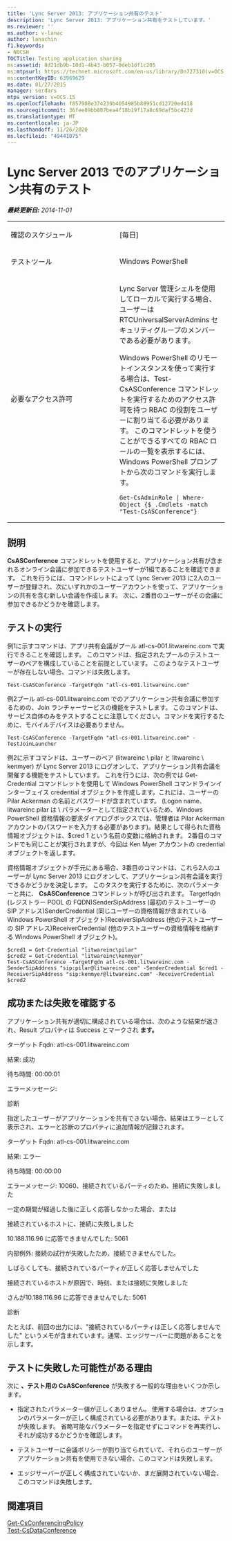 ```yaml
---
title: 'Lync Server 2013: アプリケーション共有のテスト'
description: 'Lync Server 2013: アプリケーション共有をテストしています。'
ms.reviewer: ''
ms.author: v-lanac
author: lanachin
f1.keywords:
- NOCSH
TOCTitle: Testing application sharing
ms:assetid: 8d21db9b-10d1-4b43-b057-0deb1df1c205
ms:mtpsurl: https://technet.microsoft.com/en-us/library/Dn727310(v=OCS.15)
ms:contentKeyID: 63969629
ms.date: 01/27/2015
manager: serdars
mtps_version: v=OCS.15
ms.openlocfilehash: f857908e374239b4054985b88951cd12720ed418
ms.sourcegitcommit: 36fee89bb887bea4f18b19f17a8c69daf5bc423d
ms.translationtype: MT
ms.contentlocale: ja-JP
ms.lasthandoff: 11/26/2020
ms.locfileid: "49441075"
---
```

# <a name="testing-application-sharing-in-lync-server-2013"></a>Lync Server 2013 でのアプリケーション共有のテスト

<div data-xmlns="http://www.w3.org/1999/xhtml">

<div class="topic" data-xmlns="http://www.w3.org/1999/xhtml" data-msxsl="urn:schemas-microsoft-com:xslt" data-cs="https://msdn.microsoft.com/">

<div data-asp="https://msdn2.microsoft.com/asp">



</div>

<div id="mainSection">

<div id="mainBody">

<span> </span>

_**最終更新日:** 2014-11-01_


<table>
<colgroup>
<col style="width: 50%" />
<col style="width: 50%" />
</colgroup>
<tbody>
<tr class="odd">
<td><p>確認のスケジュール</p></td>
<td><p>[毎日]</p></td>
</tr>
<tr class="even">
<td><p>テストツール</p></td>
<td><p>Windows PowerShell</p></td>
</tr>
<tr class="odd">
<td><p>必要なアクセス許可</p></td>
<td><p>Lync Server 管理シェルを使用してローカルで実行する場合、ユーザーは RTCUniversalServerAdmins セキュリティグループのメンバーである必要があります。</p>
<p>Windows PowerShell のリモートインスタンスを使って実行する場合は、Test-CsASConference コマンドレットを実行するためのアクセス許可を持つ RBAC の役割をユーザーに割り当てる必要があります。 このコマンドレットを使うことができるすべての RBAC ロールの一覧を表示するには、Windows PowerShell プロンプトから次のコマンドを実行します。</p>
<pre><code>Get-CsAdminRole | Where-Object {$_.Cmdlets -match &quot;Test-CsASConference&quot;}</code></pre></td>
</tr>
</tbody>
</table>


<div>

## <a name="description"></a>説明

**CsASConference** コマンドレットを使用すると、アプリケーション共有が含まれるオンライン会議に参加できるテストユーザーが1組であることを確認できます。 これを行うには、コマンドレットによって Lync Server 2013 に2人のユーザーが登録され、次にいずれかのユーザーアカウントを使って、アプリケーションの共有を含む新しい会議を作成します。 次に、2番目のユーザーがその会議に参加できるかどうかを確認します。

</div>

<div>

## <a name="running-the-test"></a>テストの実行

例1に示すコマンドは、アプリ共有会議がプール atl-cs-001.litwareinc.com で実行できることを確認します。 このコマンドは、指定されたプールのテストユーザーのペアを構成していることを前提としています。 このようなテストユーザーが存在しない場合、コマンドは失敗します。

    Test-CsASConference -TargetFqdn "atl-cs-001.litwareinc.com"

例2プール atl-cs-001.litwareinc.com でのアプリケーション共有会議に参加するための、Join ランチャーサービスの機能をテストします。 このコマンドは、サービス自体のみをテストすることに注意してください。コマンドを実行するために、モバイルデバイスは必要ありません。

    Test-CsASConference -TargetFqdn "atl-cs-001.litwareinc.com" -TestJoinLauncher 

例2に示すコマンドは、ユーザーのペア (litwareinc \\ pilar と litwareinc \\ kenmyer) が Lync Server 2013 にログオンして、アプリケーション共有会議を開催する機能をテストしています。 これを行うには、次の例では Get-Credential コマンドレットを使用して Windows PowerShell コマンドラインインターフェイス credential オブジェクトを作成します。これには、ユーザーの Pilar Ackerman の名前とパスワードが含まれています。 (Logon name、litwareinc pilar は \\ パラメーターとして指定されているため、Windows PowerShell 資格情報の要求ダイアログボックスでは、管理者は Pilar Ackerman アカウントのパスワードを入力する必要があります)。結果として得られた資格情報オブジェクトは、$cred 1 という名前の変数に格納されます。 2番目のコマンドでも同じことが実行されますが、今回は Ken Myer アカウントの credential オブジェクトを返します。

資格情報オブジェクトが手元にある場合、3番目のコマンドは、これら2人のユーザーが Lync Server 2013 にログオンして、アプリケーション共有会議を実行できるかどうかを決定します。 このタスクを実行するために、次のパラメーターと共に、 **CsASConference** コマンドレットが呼び出されます。 Targetfqdn (レジストラー POOL の FQDN)SenderSipAddress (最初のテストユーザーの SIP アドレス)SenderCredential (同じユーザーの資格情報が含まれている Windows PowerShell オブジェクト)ReceiverSipAddress (他のテストユーザーの SIP アドレス)ReceiverCredential (他のテストユーザーの資格情報を格納する Windows PowerShell オブジェクト)。

    $cred1 = Get-Credential "litwareinc\pilar" 
    $cred2 = Get-Credential "litwareinc\kenmyer" 
    Test-CsASConference -TargetFqdn atl-cs-001.litwareinc.com -SenderSipAddress "sip:pilar@litwareinc.com" -SenderCredential $cred1 -ReceiverSipAddress "sip:kenmyer@litwareinc.com" -ReceiverCredential $cred2

</div>

<div>

## <a name="determining-success-or-failure"></a>成功または失敗を確認する

アプリケーション共有が適切に構成されている場合は、次のような結果が返され、Result プロパティは Success とマークされ **ます。**

ターゲット Fqdn: atl-cs-001.litwareinc.com

結果: 成功

待ち時間: 00:00:01

エラーメッセージ:

診断

指定したユーザーがアプリケーションを共有できない場合、結果はエラーとして表示され、エラーと診断のプロパティに追加情報が記録されます。

ターゲット Fqdn: atl-cs-001.litwareinc.com

結果: エラー

待ち時間: 00:00:00

エラーメッセージ: 10060、接続されているパーティのため、接続に失敗しました

一定の期間が経過した後に正しく応答しなかった場合、または

接続されているホストに、接続に失敗しました

10.188.116.96 に応答できませんでした: 5061

内部例外: 接続の試行が失敗したため、接続できませんでした。

しばらくしても、接続されているパーティが正しく応答しませんでした

接続されているホストが原因で、時刻、または接続に失敗しました

さんが10.188.116.96 に応答できませんでした: 5061

診断

たとえば、前回の出力には、"接続されているパーティは正しく応答しませんでした" というメモが含まれています。通常、エッジサーバーに問題があることを示します。

</div>

<div>

## <a name="reasons-why-the-test-might-have-failed"></a>テストに失敗した可能性がある理由

次に **、テスト用の CsASConference** が失敗する一般的な理由をいくつか示します。

  - 指定されたパラメーター値が正しくありません。 使用する場合は、オプションのパラメーターが正しく構成されている必要があります。または、テストが失敗します。 省略可能なパラメーターを指定せずにコマンドを再実行し、それが成功するかどうかを確認します。

  - テストユーザーに会議ポリシーが割り当てられていて、それらのユーザーがアプリケーション共有を使用できない場合、このコマンドは失敗します。

  - エッジサーバーが正しく構成されていないか、まだ展開されていない場合、このコマンドは失敗します。

</div>

<div>

## <a name="see-also"></a>関連項目


[Get-CsConferencingPolicy](https://docs.microsoft.com/powershell/module/skype/Get-CsConferencingPolicy)  
[Test-CsDataConference](https://docs.microsoft.com/powershell/module/skype/Test-CsDataConference)  
  

</div>

</div>

<span> </span>

</div>

</div>

</div>

